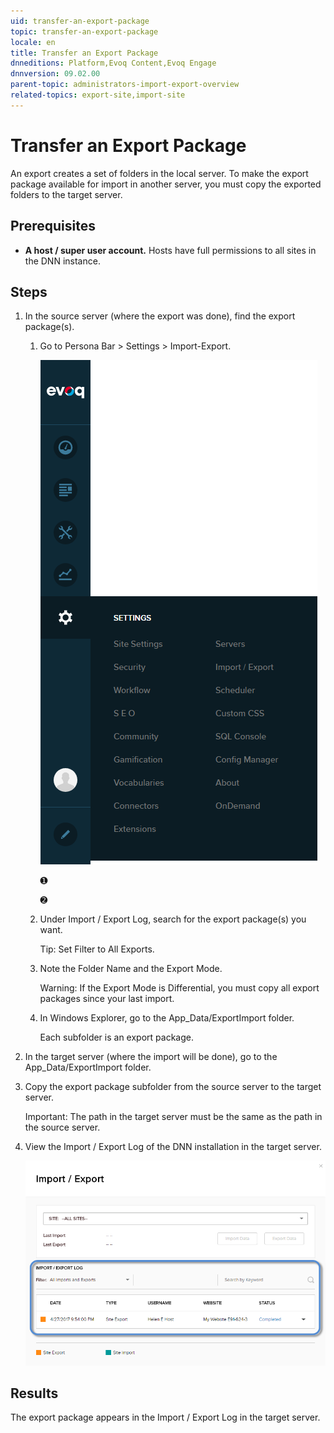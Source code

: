 ```yaml
---
uid: transfer-an-export-package
topic: transfer-an-export-package
locale: en
title: Transfer an Export Package
dnneditions: Platform,Evoq Content,Evoq Engage
dnnversion: 09.02.00
parent-topic: administrators-import-export-overview
related-topics: export-site,import-site
---
```


# Transfer an Export Package

An export creates a set of folders in the local server. To make the export package available for import in another server, you must copy the exported folders to the target server.

## Prerequisites

*   **A host / super user account.** Hosts have full permissions to all sites in the DNN instance.

## Steps

1.  In the source server (where the export was done), find the export package(s).
    1.  Go to Persona Bar \> Settings \> Import-Export.
        
        ![Persona Bar > Settings > Import-Export](/images/scr-pbar-host-Settings-E91.png)
        
        ➊
        
        ➋
        
    2.  Under Import / Export Log, search for the export package(s) you want.
        
        Tip: Set Filter to All Exports.
        
    3.  Note the Folder Name and the Export Mode.
        
        Warning: If the Export Mode is Differential, you must copy all export packages since your last import.
        
    4.  In Windows Explorer, go to the App_Data/ExportImport folder.
        
        Each subfolder is an export package.
        
2.  In the target server (where the import will be done), go to the App_Data/ExportImport folder.
3.  Copy the export package subfolder from the source server to the target server.
    
    Important: The path in the target server must be the same as the path in the source server.
    
4.  View the Import / Export Log of the DNN installation in the target server.
    
      
    
    ![Import / Export Log](/images/scr-Settings-ImportExport-Log-E91.png)
    
      
    

## Results

The export package appears in the Import / Export Log in the target server.